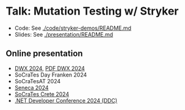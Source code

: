 # Talk: Mutation Testing w/ Stryker

- Code: See [./code/stryker-demos/README.md](./code/stryker-demos/README.md)
- Slides: See [./presentation/README.md](./presentation/README.md)

## Online presentation

- [DWX 2024](https://draptik.github.io/2024-07-dwx24-mutation-testing/1), [PDF DWX 2024](./presentation//mutation-testing-dwx-2024.pdf)
- SoCraTes Day Franken 2024
- SoCraTesAT 2024
- [Seneca 2024](https://draptik.github.io/2024-09-seneca-mutation-testing/1)
- [SoCraTes Crete 2024](https://draptik.github.io/2024-10-crete-mutation-testing)
- [.NET Developer Conference 2024 (DDC)](https://draptik.github.io/2024-11-ddc-mutation-testing/)
